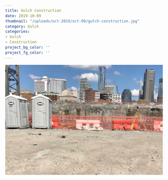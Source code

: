 ```yaml
---
title: Gulch Construction
date: 2019-10-09
thumbnail: "/uploads/oct-2019/oct-09/gulch-construction.jpg"
category: Gulch
categories:
- Gulch
- Construction
project_bg_color: ''
project_fg_color: ''
---
```


![Gulch Construction](/uploads/oct-2019/oct-09/gulch-construction.jpg)
